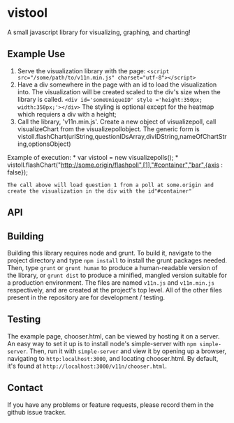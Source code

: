 vistool
=======
A small javascript library for visualizing, graphing, and charting!

Example Use
-------
1. Serve the visualization library with the page:
`<script src="/some/path/to/v11n.min.js" charset="utf-8"></script>`
2. Have a div somewhere in the page with an id to load the visualization into. The visualization will be created scaled to the div's size when the library is called.
`<div id='someUniqueID' style ='height:350px; width:350px;'></div>`
The styling is optional except for the heatmap which requiers a div with a height;
3. Call the library, 'v11n.min.js'. Create a new object of visualizepoll, call visualizeChart from the visualizepollobject. The generic form is vistoll.flashChart(urlString,questionIDsArray,divIDString,nameOfChartString,optionsObject)

Example of execution:
	* var vistool = new visualizepolls();
	* vistoll.flashChart("http://some.origin/flashpoll",[1],"#container","bar",{axis : false});

	The call above will load question 1 from a poll at some.origin and create the visualization in the div with the id"#container"

API
-------

Building
-------
Building this library requires node and grunt. To build it, navigate to the project directory and type `npm install` to install the grunt packages needed. Then, type `grunt` or `grunt human` to produce a human-readable version of the library, or `grunt dist` to produce a minified, mangled version suitable for a production environment. The files are named `v11n.js` and `v11n.min.js` respectively, and are created at the project's top level. All of the other files present in the repository are for development / testing.

Testing
-------
The example page, chooser.html, can be viewed by hosting it on a server. An easy way to set it up is to install node's simple-server with `npm simple-server`. Then, run it with `simple-server` and view it by opening up a browser, navigating to `http:localhost:3000`, and locating chooser.html. By default, it's found at `http://localhost:3000/v11n/chooser.html`. 

Contact
-------
If you have any problems or feature requests, please record them in the github issue tracker.